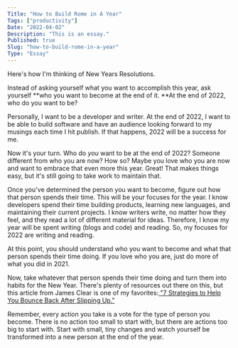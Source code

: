 ```yaml
---
Title: "How to Build Rome in A Year"
Tags: ["productivity"]
Date: "2022-04-02"
Description: "This is an essay."
Published: true
Slug: "how-to-build-rome-in-a-year"
Type: "Essay"
---
```

Here's how I'm thinking of New Years Resolutions.

Instead of asking yourself what you want to accomplish this year, ask yourself **who you want to become at the end of it. **At the end of 2022, who do you want to be?

Personally, I want to be a developer and writer. At the end of 2022, I want to be able to build software and have an audience looking forward to my musings each time I hit publish. If that happens, 2022 will be a success for me.

Now it's your turn. Who do *you* want to be at the end of 2022? Someone different from who you are now? How so? Maybe you love who you are now and want to embrace that even more this year. Great! That makes things easy, but it's still going to take work to maintain that.

Once you've determined the person you want to become, figure out how that person spends their time. This will be your focuses for the year. I know developers spend their time building products, learning new languages, and maintaining their current projects. I know writers write, no matter how they feel, and they read a lot of different material for ideas. Therefore, I know my year will be spent writing (blogs and code) and reading. So, my focuses for 2022 are writing and reading.

At this point, you should understand who you want to become and what that person spends their time doing. If you love who you are, just do more of what you did in 2021.

Now, take whatever that person spends their time doing and turn them into habits for the New Year. There's plenty of resources out there on this, but this article from James Clear is one of my favorites:[ "7 Strategies to Help You Bounce Back After Slipping Up."](https://jamesclear.com/get-back-on-track)

Remember, every action you take is a vote for the type of person you become. There is no action too small to start with, but there are actions too big to start with. Start with small, tiny changes and watch yourself be transformed into a new person at the end of the year.
